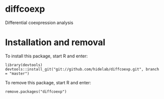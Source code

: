 # diffcoexp
Differential coexpression analysis

# Installation and removal

To install this package, start R and enter:
>
    library(devtools)
    devtools::install_git("git://github.com/hidelab/diffcoexp.git", branch = "master")

To remove this package, start R and enter:
>
    remove.packages("diffcoexp")

